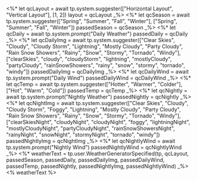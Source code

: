 <%*
let qcLayout = await  tp.system.suggester(["Horizontal Layout", "Vertical Layout"], [1, 2])
layout = qcLayout
_%>
<%*
let qcSeason = await  tp.system.suggester(["Spring", "Summer", "Fall", "Winter"], ["Spring", "Summer", "Fall", "Winter"])
passedSeason = qcSeason
_%>
<%*
let qcDaily = await  tp.system.prompt("Daily Weather")
passedDaily = qcDaily
_%>
<%*
let qcDailyImg = await  tp.system.suggester(["Clear Skies", "Cloudy", "Cloudy Storm", "Lightning", "Mostly Cloudy", "Party Cloudy", "Rain Snow Showers", "Rainy", "Snow", "Stormy", "Tornado", "Windy"], ["clearSkies", "cloudy", "cloudyStorm", "lightning", "mostlyCloudy", "partyCloudy", "rainSnowShowers", "rainy", "snow", "stormy", "tornado", "windy"])
passedDailyImg = qcDailyImg
_%>
<%*
let qcDailyWind = await  tp.system.prompt("Daily Wind")
passedDailyWind = qcDailyWind
_%>
<%*
let qcTemp = await  tp.system.suggester(["Hotter", "Warmer", "Colder"], ["Hot", "Warm", "Cold"])
passedTemp = qcTemp
_%>
<%*
let qcNightly = await  tp.system.prompt("Nightly Weather")
passedNightly = qcNightly
_%>
<%*
let qcNightImg = await  tp.system.suggester(["Clear Skies", "Cloudy", "Cloudy Storm", "Foggy", "Lightning", "Mostly Cloudy", "Party Cloudy", "Rain Snow Showers", "Rainy", "Snow", "Stormy", "Tornado", "Windy"], ["clearSkiesNight", "cloudyNight", "cloudyNight", "foggy", "lightningNight", "mostlyCloudyNight", "partyCloudyNight", "rainSnowShowersNight", "rainyNight", "snowNight", "stormyNight", "tornado", "windy"])
passedNightlyImg = qcNightImg
_%>
<%*
let qcNightlyWind = await  tp.system.prompt("Nightly Wind")
passedNightlyWind = qcNightlyWind
_%>
<%*
weatherText = tp.user.WeatherGeneratorSpecified(tp, qcLayout, passedSeason, passedDaily, passedDailyImg, passedDailyWind, passedTemp, passedNightly, passedNightlyImg, passedNightlyWind)
_%>
<% weatherText %>
